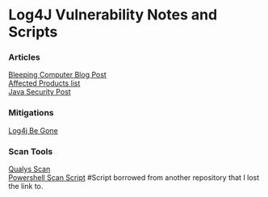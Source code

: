 # Log4J Vulnerability Notes and Scripts

### Articles
[Bleeping Computer Blog Post](https://www.bleepingcomputer.com/news/security/new-zero-day-exploit-for-log4j-java-library-is-an-enterprise-nightmare/) \
[Affected Products list](https://gist.github.com/SwitHak/b66db3a06c2955a9cb71a8718970c592) \
[Java Security Post](https://logging.apache.org/log4j/2.x/security.html)

### Mitigations
[Log4j Be Gone](https://github.com/nccgroup/log4j-jndi-be-gone)

### Scan Tools
[Qualys Scan](https://github.com/Qualys/log4jscanwin) \
[Powershell Scan Script](https://github.com/TheTaylorLee/Log4J/blob/main/Invoke-Log4ShellScan.ps1) #Script borrowed from another repository that I lost the link to.
